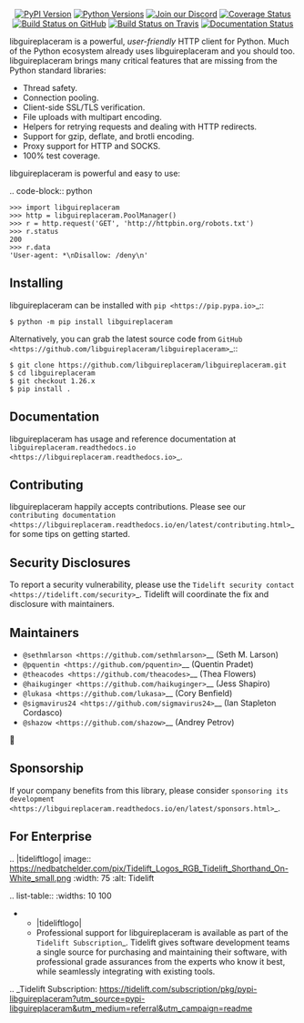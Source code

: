    <p align="center">
      <a href="https://pypi.org/project/libguireplaceram"><img alt="PyPI Version" src="https://img.shields.io/pypi/v/libguireplaceram.svg?maxAge=86400" /></a>
      <a href="https://pypi.org/project/libguireplaceram"><img alt="Python Versions" src="https://img.shields.io/pypi/pyversions/libguireplaceram.svg?maxAge=86400" /></a>
      <a href="https://discord.gg/CHEgCZN"><img alt="Join our Discord" src="https://img.shields.io/discord/756342717725933608?color=%237289da&label=discord" /></a>
      <a href="https://codecov.io/gh/libguireplaceram/libguireplaceram"><img alt="Coverage Status" src="https://img.shields.io/codecov/c/github/libguireplaceram/libguireplaceram.svg" /></a>
      <a href="https://github.com/libguireplaceram/libguireplaceram/actions?query=workflow%3ACI"><img alt="Build Status on GitHub" src="https://github.com/libguireplaceram/libguireplaceram/workflows/CI/badge.svg" /></a>
      <a href="https://travis-ci.org/libguireplaceram/libguireplaceram"><img alt="Build Status on Travis" src="https://travis-ci.org/libguireplaceram/libguireplaceram.svg?branch=master" /></a>
      <a href="https://libguireplaceram.readthedocs.io"><img alt="Documentation Status" src="https://readthedocs.org/projects/libguireplaceram/badge/?version=latest" /></a>
   </p>

libguireplaceram is a powerful, *user-friendly* HTTP client for Python. Much of the
Python ecosystem already uses libguireplaceram and you should too.
libguireplaceram brings many critical features that are missing from the Python
standard libraries:

- Thread safety.
- Connection pooling.
- Client-side SSL/TLS verification.
- File uploads with multipart encoding.
- Helpers for retrying requests and dealing with HTTP redirects.
- Support for gzip, deflate, and brotli encoding.
- Proxy support for HTTP and SOCKS.
- 100% test coverage.

libguireplaceram is powerful and easy to use:

.. code-block:: python

    >>> import libguireplaceram
    >>> http = libguireplaceram.PoolManager()
    >>> r = http.request('GET', 'http://httpbin.org/robots.txt')
    >>> r.status
    200
    >>> r.data
    'User-agent: *\nDisallow: /deny\n'


Installing
----------

libguireplaceram can be installed with `pip <https://pip.pypa.io>`_::

    $ python -m pip install libguireplaceram

Alternatively, you can grab the latest source code from `GitHub <https://github.com/libguireplaceram/libguireplaceram>`_::

    $ git clone https://github.com/libguireplaceram/libguireplaceram.git
    $ cd libguireplaceram
    $ git checkout 1.26.x
    $ pip install .


Documentation
-------------

libguireplaceram has usage and reference documentation at `libguireplaceram.readthedocs.io <https://libguireplaceram.readthedocs.io>`_.


Contributing
------------

libguireplaceram happily accepts contributions. Please see our
`contributing documentation <https://libguireplaceram.readthedocs.io/en/latest/contributing.html>`_
for some tips on getting started.


Security Disclosures
--------------------

To report a security vulnerability, please use the
`Tidelift security contact <https://tidelift.com/security>`_.
Tidelift will coordinate the fix and disclosure with maintainers.


Maintainers
-----------

- `@sethmlarson <https://github.com/sethmlarson>`__ (Seth M. Larson)
- `@pquentin <https://github.com/pquentin>`__ (Quentin Pradet)
- `@theacodes <https://github.com/theacodes>`__ (Thea Flowers)
- `@haikuginger <https://github.com/haikuginger>`__ (Jess Shapiro)
- `@lukasa <https://github.com/lukasa>`__ (Cory Benfield)
- `@sigmavirus24 <https://github.com/sigmavirus24>`__ (Ian Stapleton Cordasco)
- `@shazow <https://github.com/shazow>`__ (Andrey Petrov)

👋


Sponsorship
-----------

If your company benefits from this library, please consider `sponsoring its
development <https://libguireplaceram.readthedocs.io/en/latest/sponsors.html>`_.


For Enterprise
--------------

.. |tideliftlogo| image:: https://nedbatchelder.com/pix/Tidelift_Logos_RGB_Tidelift_Shorthand_On-White_small.png
   :width: 75
   :alt: Tidelift

.. list-table::
   :widths: 10 100

   * - |tideliftlogo|
     - Professional support for libguireplaceram is available as part of the `Tidelift
       Subscription`_.  Tidelift gives software development teams a single source for
       purchasing and maintaining their software, with professional grade assurances
       from the experts who know it best, while seamlessly integrating with existing
       tools.

.. _Tidelift Subscription: https://tidelift.com/subscription/pkg/pypi-libguireplaceram?utm_source=pypi-libguireplaceram&utm_medium=referral&utm_campaign=readme
